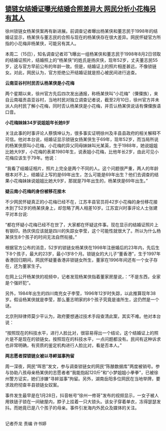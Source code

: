 <!--1644916440000-->
[锁链女结婚证曝光结婚合照差异大 网民分析小花梅另有其人](https://www.rfa.org/mandarin/yataibaodao/renquanfazhi/ql-02152022041324.html)
------

<p>徐州锁链女杨某侠案再有新进展。前调查记者曝出杨某侠和董志民于1998年的结婚证显示，杨某侠与董志民的合照与现在的杨某侠存在很大差异。网民怀疑官方所指的小花梅非杨某侠，可能另有其人。</p><p>本周二（15日），知名调查记者邓飞曝出一组杨某侠和董志民于1998年8月2日领取的结婚证照片，结婚照上的“杨某侠”的姓氏是扬庆侠，现年52岁，丈夫董志民55岁，这与官方早前公布的年龄一致。但是，结婚证上的照片相差甚远，不像锁链女。对此，网民认为，官方拒绝公开结婚证就是担心被民间进行追查。</p><p><strong>云南亚谷村村民否认杨某侠是小花梅</strong></p><p>两个星期以来，徐州官方先后四次发出通报，称杨某侠叫“小花梅”（傈僳族），来自云南福贡县亚谷村，当地村民对独立调查记者说，截至2月10日，徐州官方并未派人向村民了解小花梅，同时否认杨某侠是小花梅，并否认杨某侠说话有傈僳族语口音。</p><p><strong>小花梅妹妹34岁说姐姐年长她9岁</strong></p><p>关注此事的时事评论人蔡慎坤认为，很多事实证明徐州及丰县县政府的相关解释不可信。他对本台说，结婚证显示锁链女扬某侠生于69年，现年52岁，而当局所说的杨某侠原叫小花梅，小花梅的异父同母妹妹叫光某英，生于1988年，她说姐姐比她大9岁，小花梅的表弟1980年生，说表姐小花梅，比他年长2岁，由此可见小花梅应该生于79年。他说：</p><p>“我看了结婚证相片，照片上完全是两个不同的人。这个问题很严重，两人的年龄根本对不上，结婚证上写的是69年出生，怎么可能是69年出生？他们去调查的结果小花梅妹妹说姐姐比她大9岁，那就是79年出生的，杨某侠是69年出生。”</p><p><strong>疑云南小花梅的身份被移花接木</strong></p><p>不少网民怀疑真正的小花梅已经不在，江苏丰县官员将42岁小花梅的身份移花接木到了52岁的杨某侠身上，却忽略了两人相差10岁。江苏宜兴时事评论人士张建平对本台说:</p><p>“都在怀疑小花梅已经不在世了，大家都在怀疑这件事。现在显示的结婚证照片上有钢印。扬庆侠应该就是四川的失踪女李莹，这个可能性就很大了。所以为什么杨某侠生8个孩子的时间无法自然衔接。”</p><p>根据官方公布的消息，52岁的锁链女杨某侠在1998年注册婚后的23年内，先后生下8个孩子，最大的23岁，最小1岁8个月。锁链女的大儿子“董香港”，生于1997年香港回归期间，网民怀疑董香港非锁链女所生，董家在1996年间还有一个女子存在，还为董家生子。</p><p>在网上公开杨某侠的视频中，记者发现杨某侠指着董家房屋说，：“不是东西，全家是个强奸犯”。</p><p>另外，1984年出生的四川南充女子李莹，1996年12岁时失踪，以此推算现年38岁。假设杨某侠就是李莹，那么董志明家的8个孩子究竟是谁所生，这仍然是一个谜。</p><p>北京刑辩律师莫少平认为，政府要想通过技术手段查清此案，其实不难。他对本台说：</p><p>“按照现在的科技水平，进行人脸比对，很容易得出一个结论，这个结婚证上的照片是不是现在的锁链女。按照现在的科技水平，一点问题都没有。民间有这种诉求也非常明确，有资质的鉴定机构进行人脸比对，看是否本人。”</p><p><strong>两志愿者探锁链女被以寻衅滋事拘留</strong></p><p>周一深夜，网民“晖思”发文，参与调查锁链女的网民“陈酿数据库”两度被销号。参与协助八孩母亲杨某侠的志愿者者“我能抱起120斤”和“小梦姐姐小拳拳”，已被徐州警方证实，她们涉嫌“寻衅滋事”拘留。另外，湖南岳阳多位网民在当地举牌，要求政府彻查丰县锁链女奴案。</p><p>事件发生最早是在1月28日，抖音帐号“徐州一修哥”发布的视频显示，一女子被人用铁链子锁在一间破屋内，脖子上挂着一只大锁头。该女子穿着单衣，冻得瑟瑟发抖。而她竟已是八个孩子的母亲。事件引发海内外民众及媒体的关注。</p><p><br/>记者乔龙 责编 许书婷</p><p></p>
